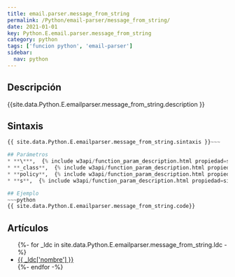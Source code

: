 ```yaml
---
title: email.parser.message_from_string
permalink: /Python/email-parser/message_from_string/
date: 2021-01-01
key: Python.E.email.parser.message_from_string
category: python
tags: ['funcion python', 'email-parser']
sidebar: 
  nav: python
---
```


## Descripción
{{site.data.Python.E.emailparser.message_from_string.description }}

## Sintaxis
~~~python
{{ site.data.Python.E.emailparser.message_from_string.sintaxis }}~~~

## Parámetros
* **\***,  {% include w3api/function_param_description.html propiedad=site.data.Python.E.email.parser.message_from_string valor="*" %}
* **_class**,  {% include w3api/function_param_description.html propiedad=site.data.Python.E.email.parser.message_from_string valor="_class" %}
* **policy**,  {% include w3api/function_param_description.html propiedad=site.data.Python.E.email.parser.message_from_string valor="policy" %}
* **s**,  {% include w3api/function_param_description.html propiedad=site.data.Python.E.email.parser.message_from_string valor="s" %}

## Ejemplo
~~~python
{{ site.data.Python.E.emailparser.message_from_string.code}}
~~~

## Artículos
<ul>
{%- for _ldc in site.data.Python.E.emailparser.message_from_string.ldc -%}
   <li>
       <a href="{{_ldc['url'] }}">{{ _ldc['nombre'] }}</a>
   </li>
{%- endfor -%}
</ul>
